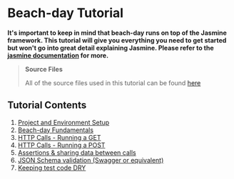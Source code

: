 # Beach-day Tutorial

**It's important to keep in mind that beach-day runs on top of the Jasmine framework. This tutorial will give you everything you need to get started but won't go into great detail explaining Jasmine. Please refer to the [jasmine documentation](http://jasmine.github.io/) for more.**

> **Source Files**
> 
> All of the source files used in this tutorial can be found [here](src)

## Tutorial Contents
1. [Project and Environment Setup](step1.md)
2. [Beach-day Fundamentals](step2.md)
3. [HTTP Calls - Running a GET](step3.md)
4. [HTTP Calls - Running a POST](step4.md)
5. [Assertions & sharing data between calls](step5.md)
6. [JSON Schema validation (Swagger or equivalent)](step6.md)
7. [Keeping test code DRY](step7.md)